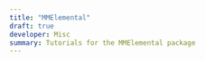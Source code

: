 ```yaml
---
title: "MMElemental"
draft: true
developer: Misc
summary: Tutorials for the MMElemental package
---
```

